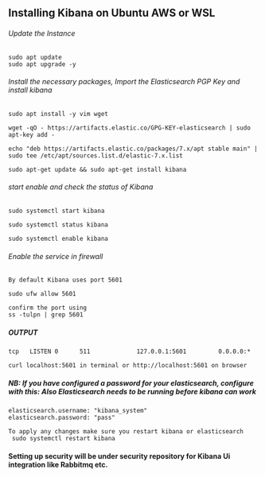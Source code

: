 ## Installing Kibana on Ubuntu AWS or WSL

###### Update the Instance

```
sudo apt update
sudo apt upgrade -y
```
###### Install the necessary packages, Import the Elasticsearch PGP Key and install kibana
```
sudo apt install -y vim wget

wget -qO - https://artifacts.elastic.co/GPG-KEY-elasticsearch | sudo apt-key add -

echo "deb https://artifacts.elastic.co/packages/7.x/apt stable main" | sudo tee /etc/apt/sources.list.d/elastic-7.x.list

sudo apt-get update && sudo apt-get install kibana
```

###### start enable and check the status of Kibana
```
sudo systemctl start kibana

sudo systemctl status kibana

sudo systemctl enable kibana
```
###### Enable the service in firewall

```
By default Kibana uses port 5601

sudo ufw allow 5601

confirm the port using 
ss -tulpn | grep 5601
```
##### OUTPUT
```
tcp   LISTEN 0      511             127.0.0.1:5601         0.0.0.0:*
```
```
curl localhost:5601 in terminal or http://localhost:5601 on browser
```
##### NB: If you have configured a password for your elasticsearch, configure with this: Also Elasticsearch needs to be running before kibana can work
```
elasticsearch.username: "kibana_system"
elasticsearch.password: "pass"
```
```
To apply any changes make sure you restart kibana or elasticsearch
 sudo systemctl restart kibana
```

#### Setting up security will be under security repository for Kibana Ui integration like Rabbitmq etc.




